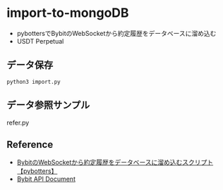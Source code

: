 # import-to-mongoDB

- pybottersでBybitのWebSocketから約定履歴をデータベースに溜め込む
- USDT Perpetual

## データ保存
```
python3 import.py
```

## データ参照サンプル
refer.py

## Reference
- [BybitのWebSocketから約定履歴をデータベースに溜め込むスクリプト【pybotters】](https://note.com/mtkn1/n/n2ae191c70d37)
- [Bybit API Document](https://bybit-exchange.github.io/docs/futuresV2/linear/#t-websocket)